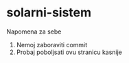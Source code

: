 # solarni-sistem

Napomena za sebe

1. Nemoj zaboraviti commit
2. Probaj poboljsati ovu stranicu kasnije